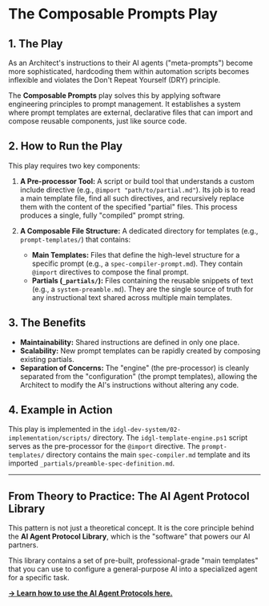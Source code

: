 # The Composable Prompts Play

## 1. The Play
As an Architect's instructions to their AI agents ("meta-prompts") become more sophisticated, hardcoding them within automation scripts becomes inflexible and violates the Don't Repeat Yourself (DRY) principle.

The **Composable Prompts** play solves this by applying software engineering principles to prompt management. It establishes a system where prompt templates are external, declarative files that can import and compose reusable components, just like source code.

## 2. How to Run the Play
This play requires two key components:

1.  **A Pre-processor Tool:** A script or build tool that understands a custom include directive (e.g., `@import "path/to/partial.md"`). Its job is to read a main template file, find all such directives, and recursively replace them with the content of the specified "partial" files. This process produces a single, fully "compiled" prompt string.

2.  **A Composable File Structure:** A dedicated directory for templates (e.g., `prompt-templates/`) that contains:
    *   **Main Templates:** Files that define the high-level structure for a specific prompt (e.g., a `spec-compiler-prompt.md`). They contain `@import` directives to compose the final prompt.
    *   **Partials (`_partials/`):** Files containing the reusable snippets of text (e.g., a `system-preamble.md`). They are the single source of truth for any instructional text shared across multiple main templates.

## 3. The Benefits
*   **Maintainability:** Shared instructions are defined in only one place.
*   **Scalability:** New prompt templates can be rapidly created by composing existing partials.
*   **Separation of Concerns:** The "engine" (the pre-processor) is cleanly separated from the "configuration" (the prompt templates), allowing the Architect to modify the AI's instructions without altering any code.

## 4. Example in Action
This play is implemented in the `idgl-dev-system/02-implementation/scripts/` directory. The `idgl-template-engine.ps1` script serves as the pre-processor for the `@import` directive. The `prompt-templates/` directory contains the main `spec-compiler.md` template and its imported `_partials/preamble-spec-definition.md`.

---

## From Theory to Practice: The AI Agent Protocol Library
This pattern is not just a theoretical concept. It is the core principle behind the **AI Agent Protocol Library**, which is the "software" that powers our AI partners.

This library contains a set of pre-built, professional-grade "main templates" that you can use to configure a general-purpose AI into a specialized agent for a specific task.

**[→ Learn how to use the AI Agent Protocols here.](../../10-agent-protocols/README.md)**

